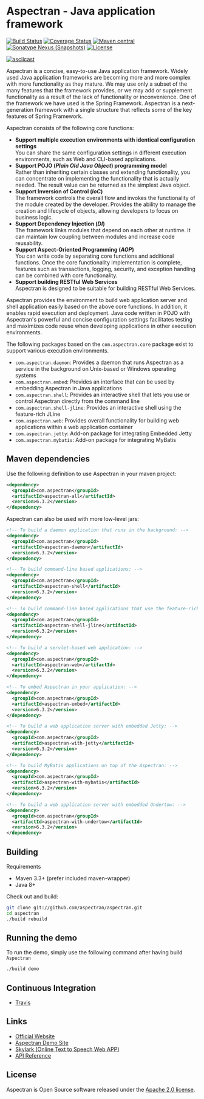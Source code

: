 # Aspectran - Java application framework

[![Build Status](https://travis-ci.org/aspectran/aspectran.svg?branch=master)](https://travis-ci.org/aspectran/aspectran)
[![Coverage Status](https://coveralls.io/repos/github/aspectran/aspectran/badge.svg?branch=master)](https://coveralls.io/github/aspectran/aspectran?branch=master)
[![Maven central](https://maven-badges.herokuapp.com/maven-central/com.aspectran/aspectran/badge.svg#v6.3.2)](https://maven-badges.herokuapp.com/maven-central/com.aspectran/aspectran)
[![Sonatype Nexus (Snapshots)](https://img.shields.io/nexus/s/https/oss.sonatype.org/com.aspectran/aspectran.svg)](https://oss.sonatype.org/content/repositories/snapshots/com/aspectran/aspectran/)
[![License](https://img.shields.io/:license-apache-brightgreen.svg)](https://www.apache.org/licenses/LICENSE-2.0.html)

[![asciicast](https://asciinema.org/a/267955.png)](https://asciinema.org/a/267955)

Aspectran is a concise, easy-to-use Java application framework.
Widely used Java application frameworks are becoming more and more complex with more functionality as they mature.
We may use only a subset of the many features that the framework provides, or we may add or supplement functionality
as a result of the lack of functionality or inconvenience. One of the framework we have used is the Spring Framework.
Aspectran is a next-generation framework with a single structure that reflects some of the key features of Spring Framework.

Aspectran consists of the following core functions:

* **Support multiple execution environments with identical configuration settings**  
  You can share the same configuration settings in different execution environments, such as Web and CLI-based applications.
* **Support POJO (*Plain Old Java Object*) programming model**  
  Rather than inheriting certain classes and extending functionality, you can concentrate on implementing the functionality that is actually needed.
  The result value can be returned as the simplest Java object.
* **Support Inversion of Control (*IoC*)**  
  The framework controls the overall flow and invokes the functionality of the module created by the developer.
  Provides the ability to manage the creation and lifecycle of objects, allowing developers to focus on business logic.
* **Support Dependency Injection (*DI*)**  
  The framework links modules that depend on each other at runtime.
  It can maintain low coupling between modules and increase code reusability.
* **Support Aspect-Oriented Programming (*AOP*)**  
  You can write code by separating core functions and additional functions.
  Once the core functionality implementation is complete, features such as transactions, logging, security, and exception handling can be combined with core functionality.
* **Support building RESTful Web Services**  
  Aspectran is designed to be suitable for building RESTful Web Services.

Aspectran provides the environment to build web application server and shell application easily based on the above core functions. In addition, it enables rapid execution and deployment. Java code written in POJO with Aspectran's powerful and concise configuration settings facilitates testing and maximizes code reuse when developing applications in other execution environments.

The following packages based on the `com.aspectran.core` package exist to support various execution environments.

* `com.aspectran.daemon`: Provides a daemon that runs Aspectran as a service in the background on Unix-based or Windows operating systems
* `com.aspectran.embed`: Provides an interface that can be used by embedding Aspectran in Java applications
* `com.aspectran.shell`: Provides an interactive shell that lets you use or control Aspectran directly from the command line
* `com.aspectran.shell-jline`: Provides an interactive shell using the feature-rich JLine
* `com.aspectran.web`: Provides overall functionality for building web applications within a web application container
* `com.aspectran.jetty`: Add-on package for integrating Embedded Jetty
* `com.aspectran.mybatis`: Add-on package for integrating MyBatis

## Maven dependencies

Use the following definition to use Aspectran in your maven project:

```xml
<dependency>
  <groupId>com.aspectran</groupId>
  <artifactId>aspectran-all</artifactId>
  <version>6.3.2</version>
</dependency>
```

Aspectran can also be used with more low-level jars:
```xml
<!-- To build a daemon application that runs in the background: -->
<dependency>
  <groupId>com.aspectran</groupId>
  <artifactId>aspectran-daemon</artifactId>
  <version>6.3.2</version>
</dependency>
```
```xml
<!-- To build command-line based applications: -->
<dependency>
  <groupId>com.aspectran</groupId>
  <artifactId>aspectran-shell</artifactId>
  <version>6.3.2</version>
</dependency>
```
```xml
<!-- To build command-line based applications that use the feature-rich JLine: -->
<dependency>
  <groupId>com.aspectran</groupId>
  <artifactId>aspectran-shell-jline</artifactId>
  <version>6.3.2</version>
</dependency>
```
```xml
<!-- To build a servlet-based web application: -->
<dependency>
  <groupId>com.aspectran</groupId>
  <artifactId>aspectran-web</artifactId>
  <version>6.3.2</version>
</dependency>
```
```xml
<!-- To embed Aspectran in your application: -->
<dependency>
  <groupId>com.aspectran</groupId>
  <artifactId>aspectran-embed</artifactId>
  <version>6.3.2</version>
</dependency>
```
```xml
<!-- To build a web application server with embedded Jetty: -->
<dependency>
  <groupId>com.aspectran</groupId>
  <artifactId>aspectran-with-jetty</artifactId>
  <version>6.3.2</version>
</dependency>
```
```xml
<!-- To build MyBatis applications on top of the Aspectran: -->
<dependency>
  <groupId>com.aspectran</groupId>
  <artifactId>aspectran-with-mybatis</artifactId>
  <version>6.3.2</version>
</dependency>
```
```xml
<!-- To build a web application server with embedded Undertow: -->
<dependency>
  <groupId>com.aspectran</groupId>
  <artifactId>aspectran-with-undertow</artifactId>
  <version>6.3.2</version>
</dependency>
```

## Building

Requirements

* Maven 3.3+ (prefer included maven-wrapper)
* Java 8+

Check out and build:

```sh
git clone git://github.com/aspectran/aspectran.git
cd aspectran
./build rebuild
```

## Running the demo

To run the demo, simply use the following command after having build `Aspectran`

```sh
./build demo
```

## Continuous Integration

* [Travis](https://travis-ci.org/aspectran/aspectran)

## Links

* [Official Website](https://aspectran.com/)
* [Aspectran Demo Site](http://demo.aspectran.com/)
* [Skylark (Online Text to Speech Web APP)](http://skylark.aspectran.com/)
* [API Reference](http://javadoc.io/doc/com.aspectran/aspectran-all)

## License

Aspectran is Open Source software released under the [Apache 2.0 license](http://www.apache.org/licenses/LICENSE-2.0).

